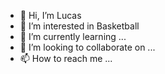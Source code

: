 - 👋 Hi, I’m Lucas
- 👀 I’m interested in Basketball
- 🌱 I’m currently learning ...
- 💞️ I’m looking to collaborate on ...
- 📫 How to reach me ...

<!---
44772797l/44772797l is a ✨ special ✨ repository because its `README.md` (this file) appears on your GitHub profile.
You can click the Preview link to take a look at your changes.
--->
